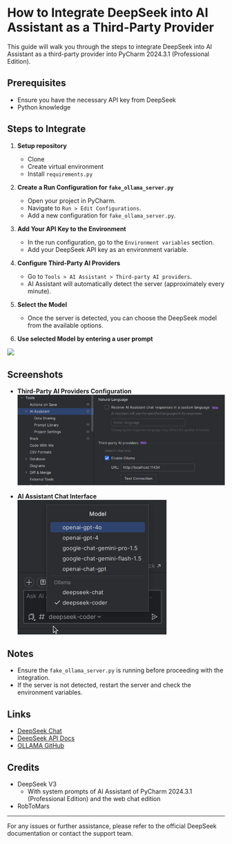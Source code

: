 # How to Integrate DeepSeek into AI Assistant as a Third-Party Provider

This guide will walk you through the steps to integrate DeepSeek into AI Assistant as a third-party provider into PyCharm 2024.3.1 (Professional Edition).

## Prerequisites
- Ensure you have the necessary API key from DeepSeek
- Python knowledge

## Steps to Integrate
1. **Setup repository**
    - Clone
    - Create virtual environment
    - Install `requirements.py`
2. **Create a Run Configuration for `fake_ollama_server.py`**
    - Open your project in PyCharm.
    - Navigate to `Run > Edit Configurations`.
    - Add a new configuration for `fake_ollama_server.py`.

3. **Add Your API Key to the Environment**
    - In the run configuration, go to the `Environment variables` section.
    - Add your DeepSeek API key as an environment variable.

4. **Configure Third-Party AI Providers**
    - Go to `Tools > AI Assistant > Third-party AI providers`.
    - AI Assistant will automatically detect the server (approximately every minute).

5. **Select the Model**
    - Once the server is detected, you can choose the DeepSeek model from the available options.

5. **Use selected Model by entering a user prompt**

![](./HowTo.gif)

## Screenshots

- **Third-Party AI Providers Configuration**  
  ![](./Tools-AI_Assistant_Third-party_AI_providers.png)

- **AI Assistant Chat Interface**  
  ![](./AI_Assistant_Chat.png)

## Notes
- Ensure the `fake_ollama_server.py` is running before proceeding with the integration.
- If the server is not detected, restart the server and check the environment variables.

## Links
- [DeepSeek Chat](https://chat.deepseek.com/)
- [DeepSeek API Docs](https://api-docs.deepseek.com/)
- [OLLAMA GitHub](https://github.com/ollama/ollama)

## Credits
- DeepSeek V3
  - With system prompts of AI Assistant of PyCharm 2024.3.1 (Professional Edition) and the web chat edition
- RobToMars

---

For any issues or further assistance, please refer to the official DeepSeek documentation or contact the support team.
